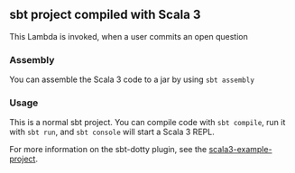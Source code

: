 ## sbt project compiled with Scala 3

This Lambda is invoked, when a user commits an open question

### Assembly
You can assemble the Scala 3 code to a jar by using `sbt assembly`

### Usage

This is a normal sbt project. You can compile code with `sbt compile`, run it with `sbt run`, and `sbt console` will start a Scala 3 REPL.

For more information on the sbt-dotty plugin, see the
[scala3-example-project](https://github.com/scala/scala3-example-project/blob/main/README.md).

